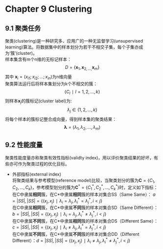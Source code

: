 # Chapter 9 Clustering
## 9.1 聚类任务
聚类(clustering)是一种研究多、应用广的一种无监督学习(unsupervised learning)算法。将数据集中的样本划分为若干不相交子集，每个子集亦成为‘簇’(cluster)。  
样本集含有m个n维的无标记样本：
$$D=\left\{ \boldsymbol{x}_1,\boldsymbol{x}_{2,...,}\boldsymbol{x}_m \right\}$$
其中 $\boldsymbol{x}_i=\left( x_{i1};x_{i2};...;x_{in} \right)$为n维向量  
聚类算法运行后将样本集划分为k个不相交的簇：
$$\left\{ C_l\,\, \mid \,\,l=1,2,...,k \right\}$$
则样本$\boldsymbol{x}_j$的簇标记(cluster label)为:
$$\lambda _j\in \left\{ 1,2,...,k \right\}$$
将每个样本的簇标记整合成向量，得到样本集的聚类结果：
$$\boldsymbol{\lambda }=\left( \lambda _1,\lambda _2,...,\lambda _m \right)$$    

## 9.2 性能度量
聚类性能度量亦称聚类有效性指标(validty index)，用以评价聚类结果的好坏，有些亦可作为聚类过程的优化目标。  
+ 外部指标(external index)  
将聚类结果与参考模型(reference model)比较，当聚类划分的簇为$\boldsymbol{C}=\left\{ C_1,C_2,...,C_k \right\}$，参考模型划分的簇为$\boldsymbol{C}^*=\left\{ C_{1}^{*},C_{2}^{*},...,C_{k}^{*} \right\}$时，定义如下指标：  
在C中隶属**相同**簇，在C\*中隶属**相同**簇的样本对集合SS（Same Same）：  $a=\left| SS \right|, \left| SS \right|=\left\{ \left( x_j,x_j \right) \,\, \mid \,\,\lambda _i=\lambda _j,\lambda _{i}^{*}=\lambda _{j}^{*},i<j \right\}$  
在C中隶属**相同**簇，在C\*中隶属**不同**簇的样本对集合SD（Same Different）： $b=\left| SS \right|, \left| SS \right|=\left\{ \left( x_j,x_j \right) \,\, \mid \,\,\lambda _i=\lambda _j,\lambda _{i}^{*}\ne \lambda _{j}^{*},i<j \right\}$  
在C中隶属**不同**簇，在C\*中隶属**相同**簇的样本对集合DS（Different Same）： $c=\left| SS \right|, \left| SS \right|=\left\{ \left( x_j,x_j \right) \,\, \mid \,\,\lambda _i\ne \lambda _j,\lambda _{i}^{*}=\lambda _{j}^{*},i<j \right\}$  
在C中隶属**不同**簇，在C\*中隶属**不同**簇的样本对集合DD（Different Different）：$d=\left| SS \right|, \left| SS \right|=\left\{ \left( x_j,x_j \right) \,\, \mid \,\,\lambda _i\ne \lambda _j,\lambda _{i}^{*}\ne \lambda _{j}^{*},i<j \right\}$








